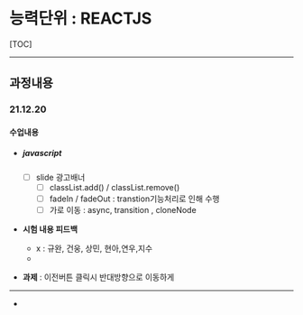 # 능력단위 : REACTJS

[TOC]

---

## 과정내용

### 21.12.20

#### 수업내용

- ##### javascript

  - [ ] slide 광고배너
    - [ ] classList.add() / classList.remove()
    - [ ] fadeIn / fadeOut : transtion기능처리로 인해 수행
    - [ ] 가로 이동 : async, transition , cloneNode
  
- **시험 내용 피드백**

  - x : 규완, 건웅, 상민, 현아,연우,지수
  - 
  
- **과제** : 이전버튼 클릭시 반대방향으로 이동하게 

---

- 



